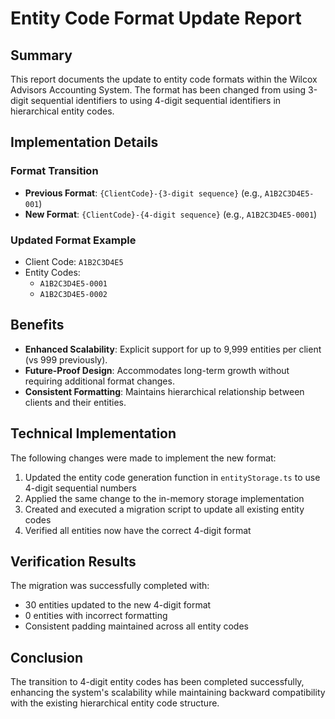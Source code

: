 # Entity Code Format Update Report

## Summary
This report documents the update to entity code formats within the Wilcox Advisors Accounting System. The format has been changed from using 3-digit sequential identifiers to using 4-digit sequential identifiers in hierarchical entity codes.

## Implementation Details

### Format Transition
- **Previous Format**: `{ClientCode}-{3-digit sequence}` (e.g., `A1B2C3D4E5-001`)
- **New Format**: `{ClientCode}-{4-digit sequence}` (e.g., `A1B2C3D4E5-0001`)

### Updated Format Example
- Client Code: `A1B2C3D4E5`
- Entity Codes:
  - `A1B2C3D4E5-0001`
  - `A1B2C3D4E5-0002`

## Benefits
- **Enhanced Scalability**: Explicit support for up to 9,999 entities per client (vs 999 previously).
- **Future-Proof Design**: Accommodates long-term growth without requiring additional format changes.
- **Consistent Formatting**: Maintains hierarchical relationship between clients and their entities.

## Technical Implementation
The following changes were made to implement the new format:
1. Updated the entity code generation function in `entityStorage.ts` to use 4-digit sequential numbers
2. Applied the same change to the in-memory storage implementation
3. Created and executed a migration script to update all existing entity codes
4. Verified all entities now have the correct 4-digit format

## Verification Results
The migration was successfully completed with:
- 30 entities updated to the new 4-digit format
- 0 entities with incorrect formatting
- Consistent padding maintained across all entity codes

## Conclusion
The transition to 4-digit entity codes has been completed successfully, enhancing the system's scalability while maintaining backward compatibility with the existing hierarchical entity code structure.
